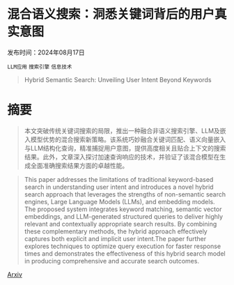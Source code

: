 # 混合语义搜索：洞悉关键词背后的用户真实意图

发布时间：2024年08月17日

`LLM应用` `搜索引擎` `信息技术`

> Hybrid Semantic Search: Unveiling User Intent Beyond Keywords

# 摘要

> 本文突破传统关键词搜索的局限，推出一种融合非语义搜索引擎、LLM及嵌入模型优势的混合搜索新策略。该系统巧妙融合关键词匹配、语义向量嵌入与LLM结构化查询，精准捕捉用户意图，提供高度相关且贴合上下文的搜索结果。此外，文章深入探讨加速查询响应的技术，并验证了该混合模型在生成全面准确搜索结果方面的卓越性能。

> This paper addresses the limitations of traditional keyword-based search in understanding user intent and introduces a novel hybrid search approach that leverages the strengths of non-semantic search engines, Large Language Models (LLMs), and embedding models. The proposed system integrates keyword matching, semantic vector embeddings, and LLM-generated structured queries to deliver highly relevant and contextually appropriate search results. By combining these complementary methods, the hybrid approach effectively captures both explicit and implicit user intent.The paper further explores techniques to optimize query execution for faster response times and demonstrates the effectiveness of this hybrid search model in producing comprehensive and accurate search outcomes.

[Arxiv](https://arxiv.org/abs/2408.09236)